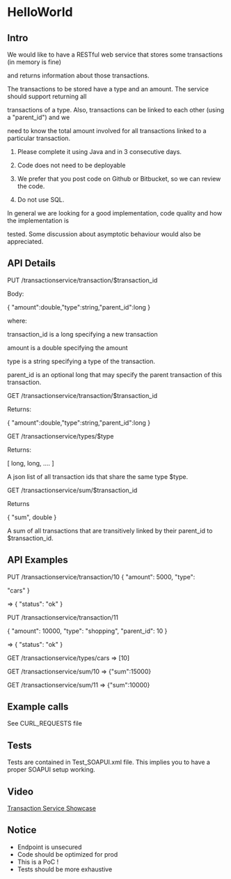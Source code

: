 # HelloWorld

## Intro

We would like to have a RESTful web service that stores some transactions (in memory is fine)

and returns information about those transactions.

The transactions to be stored have a type and an amount. The service should support returning all 

transactions of a type. Also, transactions can be linked to each other (using a "parent_id") and we 

need to know the total amount involved for all transactions linked to a particular transaction. 

1) Please complete it using Java and in 3 consecutive days.

2) Code does not need to be deployable

3) We prefer that you post code on Github or Bitbucket, so we can review the code. 

4) Do not use SQL.

In general we are looking for a good implementation, code quality and how the implementation is 

tested. Some discussion about asymptotic behaviour would also be appreciated. 

## API Details

PUT /transactionservice/transaction/$transaction_id 

Body: 

{ "amount":double,"type":string,"parent_id":long } 

where: 

transaction_id is a long specifying a new transaction

amount is a double specifying the amount

type is a string specifying a type of the transaction.

parent_id is an optional long that may specify the parent transaction of this transaction. 

GET /transactionservice/transaction/$transaction_id 

Returns: 

{ "amount":double,"type":string,"parent_id":long } 

GET /transactionservice/types/$type 

Returns: 

[ long, long, .... ] 

A json list of all transaction ids that share the same type $type.

GET /transactionservice/sum/$transaction_id 

Returns 

{ "sum", double }

A sum of all transactions that are transitively linked by their parent_id to $transaction_id.

## API Examples

PUT /transactionservice/transaction/10 { "amount": 5000, "type": 

"cars" } 

=> { "status": "ok" } 

PUT /transactionservice/transaction/11

{ "amount": 10000, "type": "shopping", "parent_id": 10 } 

=> { "status": "ok" } 

GET /transactionservice/types/cars => [10] 

GET /transactionservice/sum/10 => {"sum":15000} 

GET /transactionservice/sum/11 => {"sum":10000}

## Example calls

See CURL_REQUESTS file

## Tests

Tests are contained in Test_SOAPUI.xml file. This implies you to have a proper SOAPUI setup working.

## Video

[Transaction Service Showcase](http://youtu.be/pIbaTdcxXRE?hd=1)

## Notice

- Endpoint is unsecured
- Code should be optimized for prod
- This is a PoC !
- Tests should be more exhaustive